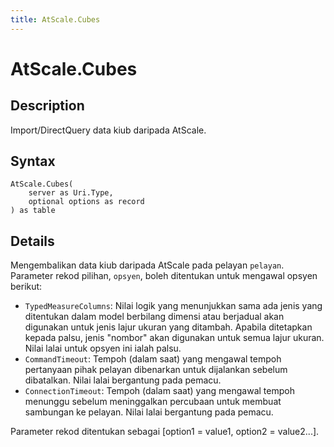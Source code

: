 ```yaml
---
title: AtScale.Cubes
---
```


# AtScale.Cubes


## Description

Import/DirectQuery data kiub daripada AtScale.


## Syntax

```powerquery
AtScale.Cubes(
    server as Uri.Type,
    optional options as record
) as table
```


## Details

Mengembalikan data kiub daripada AtScale pada pelayan <code>pelayan</code>. Parameter rekod pilihan, <code>opsyen</code>, boleh ditentukan untuk mengawal opsyen berikut:<ul>        <li><code>TypedMeasureColumns</code>: Nilai logik yang menunjukkan sama ada jenis yang ditentukan dalam model berbilang dimensi atau berjadual akan digunakan untuk jenis lajur ukuran yang ditambah. Apabila ditetapkan kepada palsu, jenis "nombor" akan digunakan untuk semua lajur ukuran. Nilai lalai untuk opsyen ini ialah palsu.</li>        <li><code>CommandTimeout</code>: Tempoh (dalam saat) yang mengawal tempoh pertanyaan pihak pelayan dibenarkan untuk dijalankan sebelum dibatalkan. Nilai lalai bergantung pada pemacu. </li>        <li><code>ConnectionTimeout</code>: Tempoh (dalam saat) yang mengawal tempoh menunggu sebelum meninggalkan percubaan untuk membuat sambungan ke pelayan. Nilai lalai bergantung pada pemacu. </li></ul>Parameter rekod ditentukan sebagai [option1 = value1, option2 = value2...].


